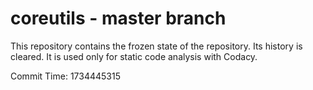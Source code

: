 # coreutils - master branch

This repository contains the frozen state of the repository.
Its history is cleared. It is used only for static code
analysis with Codacy.

Commit Time: 1734445315